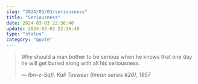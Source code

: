 ```yaml
---
slug: "2024/03/03/seriousness"
title: "Seriousness"
date: 2024-03-03 22:36:40
update: 2024-03-03 22:36:40
type: "status"
category: "quote"
---
```


> Why should a man bother to be serious when he knows that one day he will get buried along with all his seriousness.
>
> <cite>&mdash; Ibn-e-Safi, Kali Tasweer (Imran series #26), 1957</cite>
